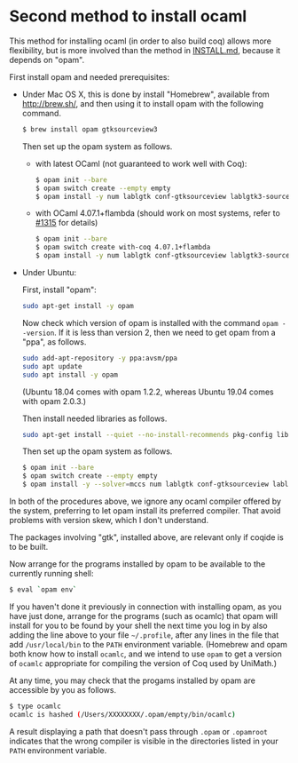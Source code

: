 # Second method to install ocaml

This method for installing ocaml (in order to also build coq) allows more
flexibility, but is more involved than the method in
[INSTALL.md](./INSTALL.md), because it depends on "opam".

First install opam and needed prerequisites:

- Under Mac OS X, this is done by install "Homebrew", available from http://brew.sh/, and
  then using it to install opam with the following command.
  ```bash
  $ brew install opam gtksourceview3
  ```

  Then set up the opam system as follows.

  - with latest OCaml (not guaranteed to work well with Coq):

    ```bash
    $ opam init --bare
    $ opam switch create --empty empty
    $ opam install -y num lablgtk conf-gtksourceview lablgtk3-sourceview3 camlp5
    ```

  - with OCaml 4.07.1+flambda (should work on most systems, refer to [#1315](https://github.com/UniMath/UniMath/issues/1315) for details)

    ```bash
    $ opam init --bare
    $ opam switch create with-coq 4.07.1+flambda
    $ opam install -y num lablgtk conf-gtksourceview lablgtk3-sourceview3 camlp5
    ```

- Under Ubuntu:

  First, install "opam":
  ```bash
  sudo apt-get install -y opam
  ```

  Now check which version of opam is installed with the command `opam
  --version`.  If it is less than version 2, then we need to get opam from a
  "ppa", as follows.
  ```bash
  sudo add-apt-repository -y ppa:avsm/ppa
  sudo apt update
  sudo apt install -y opam
  ```

  (Ubuntu 18.04 comes with opam 1.2.2, whereas Ubuntu 19.04 comes with opam 2.0.3.)

  Then install needed libraries as follows.
  ```bash
  sudo apt-get install --quiet --no-install-recommends pkg-config libcairo2-dev libexpat1-dev libgtk-3-dev libgtksourceview-3.0-dev libexpat1-dev libgtk2.0-dev mccs m4 git ca-certificates camlp5 libgtksourceview2.0-dev
  ```

  Then set up the opam system as follows.

  ```bash
  $ opam init --bare
  $ opam switch create --empty empty
  $ opam install -y --solver=mccs num lablgtk conf-gtksourceview lablgtk3-sourceview3 camlp5
  ```

In both of the procedures above, we ignore any ocaml compiler offered by the
system, preferring to let opam install its preferred compiler.  That avoid
problems with version skew, which I don't understand.

The packages involving "gtk", installed above, are relevant only if coqide is
to be built.

Now arrange for the programs installed by opam to be available to the currently
running shell:

```bash
$ eval `opam env`
```

If you haven't done it previously in connection with installing opam, as you
have just done, arrange for the programs (such as ocamlc) that opam will
install for you to be found by your shell the next time you log in by also
adding the line above to your file `~/.profile`, after any lines in the file
that add `/usr/local/bin` to the `PATH` environment variable.  (Homebrew and
opam both know how to install `ocamlc`, and we intend to use `opam` to get a
version of `ocamlc` appropriate for compiling the version of Coq used by
UniMath.)

At any time, you may check that the progams installed by opam are accessible by
you as follows.

```bash
$ type ocamlc
ocamlc is hashed (/Users/XXXXXXXX/.opam/empty/bin/ocamlc)
```

A result displaying a path that doesn't pass through `.opam` or `.opamroot`
indicates that the wrong compiler is visible in the directories listed in your
`PATH` environment variable.
